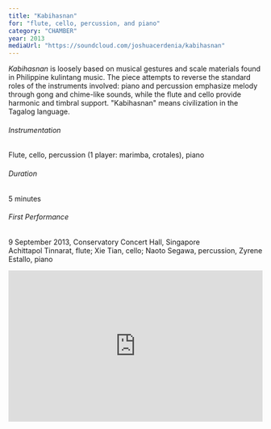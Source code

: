 ```yaml
---
title: "Kabihasnan"
for: "flute, cello, percussion, and piano"
category: "CHAMBER"
year: 2013
mediaUrl: "https://soundcloud.com/joshuacerdenia/kabihasnan"
---
```


_Kabihasnan_ is loosely based on musical gestures and scale materials found in Philippine kulintang music. The piece attempts to reverse the standard roles of the instruments involved: piano and percussion emphasize melody through gong and chime-like sounds, while the flute and cello provide harmonic and timbral support. "Kabihasnan" means civilization in the Tagalog language.

###### Instrumentation
Flute, cello, percussion (1 player: marimba, crotales), piano

###### Duration
5 minutes

###### First Performance
9 September 2013, Conservatory Concert Hall, Singapore\
Achittapol Tinnarat, flute; Xie Tian, cello; Naoto Segawa, percussion, Zyrene Estallo, piano

<iframe src="https://w.soundcloud.com/player/?url=https%3A//api.soundcloud.com/tracks/268084891&amp;auto_play=false&amp;hide_related=false&amp;show_comments=false&amp;show_user=true&amp;show_reposts=false&amp;visual=true" width="100%" height="300" frameborder="no" scrolling="no"></iframe>